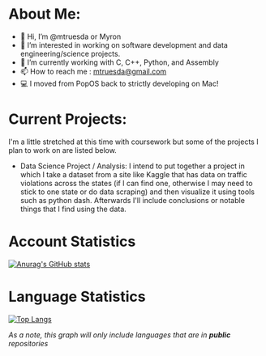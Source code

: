 # About Me:

- 👋 Hi, I’m @mtruesda or Myron
- 👀 I’m interested in working on software development and data engineering/science projects.
- 🌱 I’m currently working with C, C++, Python, and Assembly
- 📫 How to reach me : mtruesda@gmail.com
- 💻 I moved from PopOS back to strictly developing on Mac!

# Current Projects:
I'm a little stretched at this time with coursework but some of the projects I plan to work on are listed below.
- Data Science Project / Analysis: I intend to put together a project in which I take a dataset from a site like Kaggle that has data on traffic violations across the states (if I can find one, otherwise I may need to stick to one state or do data scraping) and then visualize it using tools such as python dash. Afterwards I'll include conclusions or notable things that I find using the data.


# Account Statistics

[![Anurag's GitHub stats](https://github-readme-stats.vercel.app/api?username=mtruesda)](https://github.com/anuraghazra/github-readme-stats)

# Language Statistics

[![Top Langs](https://github-readme-stats.vercel.app/api/top-langs/?username=mtruesda&layout=compact)](https://github.com/anuraghazra/github-readme-stats)

*As a note, this graph will only include languages that are in* ***public*** *repositories*
